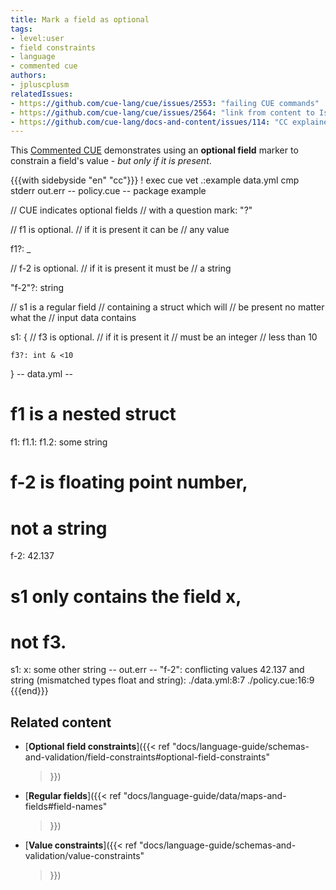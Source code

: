 ```yaml
---
title: Mark a field as optional
tags:
- level:user
- field constraints
- language
- commented cue
authors:
- jpluscplusm
relatedIssues:
- https://github.com/cue-lang/cue/issues/2553: "failing CUE commands"
- https://github.com/cue-lang/cue/issues/2564: "link from content to Issue"
- https://github.com/cue-lang/docs-and-content/issues/114: "CC explainer"
---
```


This [Commented CUE](TODO:CC-explainer) demonstrates using an **optional
field** marker to constrain a field's value - *but only if it is present*.

{{{with sidebyside "en" "cc"}}}
! exec cue vet .:example data.yml
cmp stderr out.err
-- policy.cue --
package example

// CUE indicates optional fields
// with a question mark: "?"

// f1 is optional.
// if it is present it can be
// any value

f1?: _

// f-2 is optional.
// if it is present it must be
// a string

"f-2"?: string

// s1 is a regular field
// containing a struct which will
// be present no matter what the
// input data contains

s1: {
	// f3 is optional.
	// if it is present it
	// must be an integer
	// less than 10

	f3?: int & <10
}
-- data.yml --
# f1 is a nested struct
f1: 
  f1.1:
    f1.2: some string

# f-2 is floating point number,
# not a string
f-2: 42.137

# s1 only contains the field x,
# not f3.
s1:
  x: some other string
-- out.err --
"f-2": conflicting values 42.137 and string (mismatched types float and string):
    ./data.yml:8:7
    ./policy.cue:16:9
{{{end}}}

## Related content

- [**Optional field constraints**]({{< ref
    "docs/language-guide/schemas-and-validation/field-constraints#optional-field-constraints"
  >}})
- [**Regular fields**]({{< ref
    "docs/language-guide/data/maps-and-fields#field-names"
  >}})
- [**Value constraints**]({{< ref
    "docs/language-guide/schemas-and-validation/value-constraints"
  >}})
<!--
- TODO:Commented CUE explainer
-->
